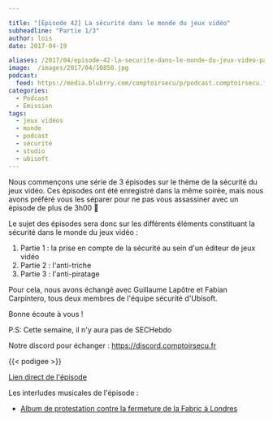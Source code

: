 ```yaml
---

title: "[Épisode 42] La sécurité dans le monde du jeux vidéo"
subheadline: "Partie 1/3"
author: lois
date: 2017-04-19

aliases: /2017/04/episode-42-la-securite-dans-le-monde-du-jeux-video-partie-13/
image:  /images/2017/04/10850.jpg
podcast:
  feed: https://media.blubrry.com/comptoirsecu/p/podcast.comptoirsecu.fr/CSEC.EP42.2017-04-18.JEUX_VIDEO-1.mp3
categories:
  - Podcast
  - Emission
tags:
  - jeux vidéos
  - monde
  - podcast
  - sécurité
  - studio
  - ubisoft
---
```


Nous commençons une série de 3 épisodes sur le thème de la sécurité du jeux vidéo. Ces épisodes ont été enregistré dans la même soirée, mais nous avons préféré vous les séparer pour ne pas vous assassiner avec un épisode de plus de 3h00 🙂

<!--more-->

Le sujet des épisodes sera donc sur les différents éléments constituant la sécurité dans le monde du jeux vidéo :

<ol type="1">
  <li>
    Partie 1 : la prise en compte de la sécurité au sein d'un éditeur de jeux vidéo
  </li>
  <li>
    Partie 2 : l'anti-triche
  </li>
  <li>
    Partie 3 : l'anti-piratage
  </li>
</ol>

Pour cela, nous avons échangé avec Guillaume Lapôtre et Fabian Carpintero, tous deux membres de l'équipe sécurité d'Ubisoft.

Bonne écoute à vous !

P.S: Cette semaine, il n'y aura pas de SECHebdo

Notre discord pour échanger : <https://discord.comptoirsecu.fr>

{{< podigee >}}

[Lien direct de l'épisode](http://podcast.comptoirsecu.fr/CSEC.EP42.2017-04-18.JEUX_VIDEO-1.mp3)

Les interludes musicales de l'épisode :

  * [Album de protestation contre la fermeture de la Fabric à Londres](https://www.fabriclondon.com/store/save-fabric.html)
